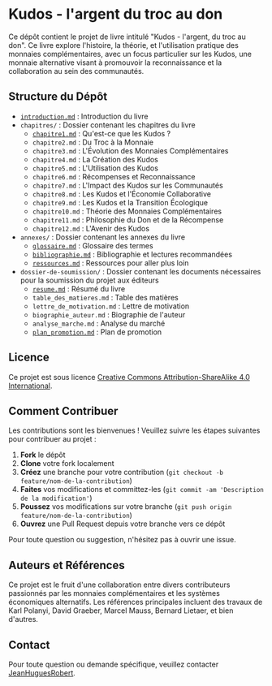 # Kudos - l'argent du troc au don

Ce dépôt contient le projet de livre intitulé "Kudos - l'argent, du troc au don". Ce livre explore l'histoire, la théorie, et l'utilisation pratique des monnaies complémentaires, avec un focus particulier sur les Kudos, une monnaie alternative visant à promouvoir la reconnaissance et la collaboration au sein des communautés.

## Structure du Dépôt

- [`introduction.md`](introduction.md) : Introduction du livre
- `chapitres/` : Dossier contenant les chapitres du livre
  - [`chapitre1.md`](chapitres/chapitre1.md) : Qu'est-ce que les Kudos ?
  - `chapitre2.md` : Du Troc à la Monnaie
  - `chapitre3.md` : L'Évolution des Monnaies Complémentaires
  - `chapitre4.md` : La Création des Kudos
  - `chapitre5.md` : L'Utilisation des Kudos
  - `chapitre6.md` : Récompenses et Reconnaissance
  - `chapitre7.md` : L'Impact des Kudos sur les Communautés
  - `chapitre8.md` : Les Kudos et l'Économie Collaborative
  - `chapitre9.md` : Les Kudos et la Transition Écologique
  - `chapitre10.md` : Théorie des Monnaies Complémentaires
  - `chapitre11.md` : Philosophie du Don et de la Récompense
  - `chapitre12.md` : L'Avenir des Kudos
- `annexes/` : Dossier contenant les annexes du livre
  - [`glossaire.md`](annexes/glossaire.md) : Glossaire des termes
  - [`bibliographie.md`](annexes/bibliographie.md) : Bibliographie et lectures recommandées
  - [`ressources.md`](annexes/ressources.md) : Ressources pour aller plus loin
- `dossier-de-soumission/` : Dossier contenant les documents nécessaires pour la soumission du projet aux éditeurs
  - [`resume.md`](dossier-de-soumission/resume.md) : Résumé du livre
  - `table_des_matieres.md` : Table des matières
  - `lettre_de_motivation.md` : Lettre de motivation
  - `biographie_auteur.md` : Biographie de l'auteur
  - `analyse_marche.md` : Analyse du marché
  - [`plan_promotion.md`](dossier-de-soumission/plan_promotion.md) : Plan de promotion

## Licence

Ce projet est sous licence [Creative Commons Attribution-ShareAlike 4.0 International](https://creativecommons.org/licenses/by-sa/4.0/).

## Comment Contribuer

Les contributions sont les bienvenues ! Veuillez suivre les étapes suivantes pour contribuer au projet :

1. **Fork** le dépôt
2. **Clone** votre fork localement
3. **Créez** une branche pour votre contribution (`git checkout -b feature/nom-de-la-contribution`)
4. **Faites** vos modifications et committez-les (`git commit -am 'Description de la modification'`)
5. **Poussez** vos modifications sur votre branche (`git push origin feature/nom-de-la-contribution`)
6. **Ouvrez** une Pull Request depuis votre branche vers ce dépôt

Pour toute question ou suggestion, n'hésitez pas à ouvrir une issue.

## Auteurs et Références

Ce projet est le fruit d'une collaboration entre divers contributeurs passionnés par les monnaies complémentaires et les systèmes économiques alternatifs. Les références principales incluent des travaux de Karl Polanyi, David Graeber, Marcel Mauss, Bernard Lietaer, et bien d'autres.

## Contact

Pour toute question ou demande spécifique, veuillez contacter [JeanHuguesRobert](https://github.com/JeanHuguesRobert).
